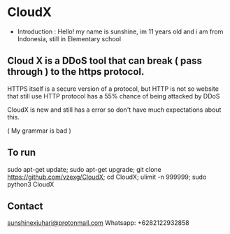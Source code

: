 # CloudX

- Introduction :
Hello! my name is sunshine, im 11 years old and i am from Indonesia, still in Elementary school
 
## Cloud X is a DDoS tool that can break ( pass through ) to the https protocol.

HTTPS itself is a secure version of a protocol, but HTTP is not so website that still use HTTP protocol has a 55% chance of being attacked by DDoS

CloudX is new and still has a error so don't have much expectations about this.

( My grammar is bad )

## To run
sudo apt-get update; sudo apt-get upgrade; git clone https://github.com/vzexg/CloudX; cd CloudX; ulimit -n 999999; sudo python3 CloudX

## Contact
sunshinexjuhari@protonmail.com
Whatsapp: +6282122932858
